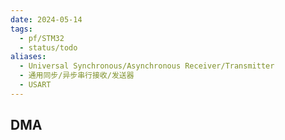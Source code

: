```yaml
---
date: 2024-05-14
tags:
  - pf/STM32
  - status/todo
aliases:
  - Universal Synchronous/Asynchronous Receiver/Transmitter
  - 通用同步/异步串行接收/发送器
  - USART
---
```

## DMA